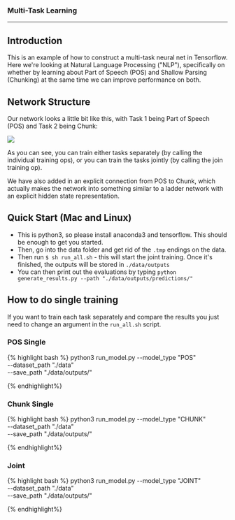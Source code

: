 ### Multi-Task Learning

-------

## Introduction

This is an example of how to construct a multi-task neural net in Tensorflow. Here we're looking at Natural Language Processing ("NLP"), specifically on whether by learning about Part of Speech (POS) and Shallow Parsing (Chunking) at the same time we can improve performance on both.

## Network Structure

Our network looks a little bit like this, with Task 1 being Part of Speech (POS) and Task 2 being Chunk:

<img src='https://jg8610.github.io/images/joint_op.png'>

As you can see, you can train either tasks separately (by calling the individual training ops), or you can train the tasks jointly (by calling the join training op).

We have also added in an explicit connection from POS to Chunk, which actually makes the network into something similar to a ladder network with an explicit hidden state representation.

## Quick Start (Mac and Linux)

* This is python3, so please install anaconda3 and tensorflow. This should be enough to get you started.
* Then, go into the data folder and get rid of the ``.tmp`` endings on the data.
* Then run ``$ sh run_all.sh`` - this will start the joint training. Once it's finished, the outputs will be stored in ``./data/outputs``
* You can then print out the evaluations by typing ``python generate_results.py --path "./data/outputs/predictions/"``

## How to do single training

If you want to train each task separately and compare the results you just need to change an argument in the ``run_all.sh`` script.

### POS Single
{% highlight bash %}
python3 run_model.py --model_type "POS" \
       	             --dataset_path "./data" \
		                 --save_path "./data/outputs/"

{% endhighlight%}

### Chunk Single
{% highlight bash %}
python3 run_model.py --model_type "CHUNK" \
       	             --dataset_path "./data" \
		                 --save_path "./data/outputs/"

{% endhighlight%}

### Joint
{% highlight bash %}
python3 run_model.py --model_type "JOINT" \
       	             --dataset_path "./data" \
		                 --save_path "./data/outputs/"

{% endhighlight%}
